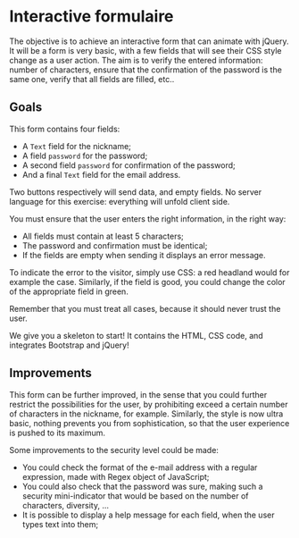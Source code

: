 # Interactive formulaire

The objective is to achieve an interactive form that can animate with jQuery. It will be a form is very basic, with a few fields that will see their CSS style change as a user action. The aim is to verify the entered information: number of characters, ensure that the confirmation of the password is the same one, verify that all fields are filled, etc..

## Goals

This form contains four fields:
- A `Text` field for the nickname;
- A field `password` for the password;
- A second field `password` for confirmation of the password;
- And a final `Text` field for the email address.

Two buttons respectively will send data, and empty fields. No server language for this exercise: everything will unfold client side.

You must ensure that the user enters the right information, in the right way:
- All fields must contain at least 5 characters;
- The password and confirmation must be identical;
- If the fields are empty when sending it displays an error message.

To indicate the error to the visitor, simply use CSS: a red headland would for example the case. Similarly, if the field is good, you could change the color of the appropriate field in green.

Remember that you must treat all cases, because it should never trust the user.

We give you a skeleton to start! It contains the HTML, CSS code, and integrates Bootstrap and jQuery!

## Improvements

This form can be further improved, in the sense that you could further restrict the possibilities for the user, by prohibiting exceed a certain number of characters in the nickname, for example. Similarly, the style is now ultra basic, nothing prevents you from sophistication, so that the user experience is pushed to its maximum.

Some improvements to the security level could be made:
- You could check the format of the e-mail address with a regular expression, made with Regex object of JavaScript;
- You could also check that the password was sure, making such a security mini-indicator that would be based on the number of characters, diversity, ...
- It is possible to display a help message for each field, when the user types text into them;
